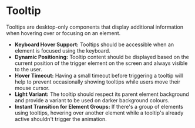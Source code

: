 # Tooltip

Tooltips are desktop-only components that display additional information when hovering over or focusing on an element.

- **Keyboard Hover Support:** Tooltips should be accessible when an element is focused using the keyboard.
- **Dynamic Positioning:** Tooltip content should be displayed based on the current position of the trigger element on the screen and always visible to the user.
- **Hover Timeout:** Having a small timeout before triggering a tooltip will help to prevent occasionally showing tooltips while users move their mouse cursor.
- **Light Variant:** The tooltip should respect its parent element background and provide a variant to be used on darker background colours.
- **Instant Transition for Element Groups:** If there's a group of elements using tooltips, hovering over another element while a tooltip's already active shouldn't trigger the animation.
